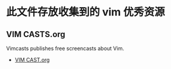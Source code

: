 # 此文件存放收集到的 vim 优秀资源

## VIM CASTS.org
Vimcasts publishes free screencasts about Vim.

 * [VIM CAST.org](http://vimcasts.org/)
